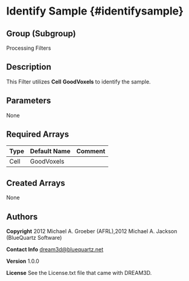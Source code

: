Identify Sample {#identifysample}
======

## Group (Subgroup) ##
Processing Filters

## Description ##
This Filter utilizes __Cell__ __GoodVoxels__ to identify the sample.


## Parameters ##
None

## Required Arrays ##

| Type | Default Name | Comment |
|------|--------------|---------|
| Cell | GoodVoxels |  |

## Created Arrays ##
None

## Authors ##


**Copyright** 2012 Michael A. Groeber (AFRL),2012 Michael A. Jackson (BlueQuartz Software)

**Contact Info** dream3d@bluequartz.net

**Version** 1.0.0

**License**  See the License.txt file that came with DREAM3D.



